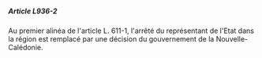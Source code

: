 ##### Article L936-2

Au premier alinéa de l'article L. 611-1, l'arrêté du représentant de l'Etat dans la région est remplacé par une décision du gouvernement de la Nouvelle-Calédonie.

